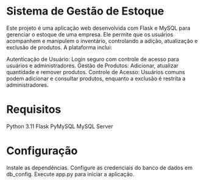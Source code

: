 # Sistema de Gestão de Estoque #

Este projeto é uma aplicação web desenvolvida com Flask e MySQL para gerenciar o estoque de uma empresa. Ele permite que os usuários acompanhem e manipulem o inventário, controlando a adição, atualização e exclusão de produtos. A plataforma inclui:

Autenticação de Usuário: Login seguro com controle de acesso para usuários e administradores.
Gestão de Produtos: Adicionar, atualizar quantidade e remover produtos.
Controle de Acesso: Usuários comuns podem adicionar e consultar produtos, enquanto a exclusão é restrita a administradores.

# Requisitos #
Python 3.11
Flask
PyMySQL
MySQL Server

# Configuração #
Instale as dependências.
Configure as credenciais do banco de dados em db_config.
Execute app.py para iniciar a aplicação.





